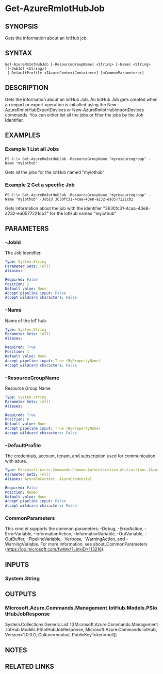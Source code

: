 ﻿---
external help file: Microsoft.Azure.Commands.IotHub.dll-Help.xml
Module Name: AzureRM.IotHub
online version:
schema: 2.0.0
content_git_url: https://github.com/Azure/azure-powershell/blob/preview/src/ResourceManager/IotHub/Commands.IotHub/help/Get-AzureRmIotHubJob.md
original_content_git_url: https://github.com/Azure/azure-powershell/blob/preview/src/ResourceManager/IotHub/Commands.IotHub/help/Get-AzureRmIotHubJob.md
---

# Get-AzureRmIotHubJob

## SYNOPSIS
Gets the information about an IotHub job.

## SYNTAX

```
Get-AzureRmIotHubJob [-ResourceGroupName] <String> [-Name] <String> [[-JobId] <String>]
 [-DefaultProfile <IAzureContextContainer>] [<CommonParameters>]
```

## DESCRIPTION
Gets the information about an IotHub Job.
An IotHub Job gets created when an import or export operation is initialted using the New-AzureRmIotHubExportDevices or New-AzureRmIotHubImportDevices commands.
You can either list all the jobs or filter the jobs by the Job Identifier.

## EXAMPLES

### Example 1 List all Jobs
```
PS C:\> Get-AzureRmIotHubJob -ResourceGroupName "myresourcegroup" -Name "myiothub"
```

Gets all the jobs for the IotHub named "myiothub"

### Example 2 Get a specific Job
```
PS C:\> Get-AzureRmIotHubJob -ResourceGroupName "myresourcegroup" -Name "myiothub" -JobId 3630fc31-4caa-43e8-a232-ea0577221cb2
```

Gets information about the job with the identifier "3630fc31-4caa-43e8-a232-ea0577221cb2" for the IotHub named "myiothub"

## PARAMETERS

### -JobId
The Job Identifier. 

```yaml
Type: System.String
Parameter Sets: (All)
Aliases: 

Required: False
Position: 2
Default value: None
Accept pipeline input: False
Accept wildcard characters: False
```

### -Name
Name of the IoT hub. 

```yaml
Type: System.String
Parameter Sets: (All)
Aliases: 

Required: True
Position: 1
Default value: None
Accept pipeline input: True (ByPropertyName)
Accept wildcard characters: False
```

### -ResourceGroupName
Resource Group Name

```yaml
Type: System.String
Parameter Sets: (All)
Aliases: 

Required: True
Position: 0
Default value: None
Accept pipeline input: True (ByPropertyName)
Accept wildcard characters: False
```

### -DefaultProfile
The credentials, account, tenant, and subscription used for communication with azure.

```yaml
Type: Microsoft.Azure.Commands.Common.Authentication.Abstractions.IAzureContextContainer
Parameter Sets: (All)
Aliases: AzureRmContext, AzureCredential

Required: False
Position: Named
Default value: None
Accept pipeline input: False
Accept wildcard characters: False
```

### CommonParameters
This cmdlet supports the common parameters: -Debug, -ErrorAction, -ErrorVariable, -InformationAction, -InformationVariable, -OutVariable, -OutBuffer, -PipelineVariable, -Verbose, -WarningAction, and -WarningVariable. For more information, see about_CommonParameters (https://go.microsoft.com/fwlink/?LinkID=113216).

## INPUTS

### System.String

## OUTPUTS

### Microsoft.Azure.Commands.Management.IotHub.Models.PSIotHubJobResponse
System.Collections.Generic.List\`1\[\[Microsoft.Azure.Commands.Management.IotHub.Models.PSIotHubJobResponse, Microsoft.Azure.Commands.IotHub, Version=1.0.0.0, Culture=neutral, PublicKeyToken=null\]\]

## NOTES

## RELATED LINKS

